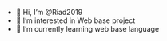 - 👋 Hi, I’m @Riad2019
- 👀 I’m interested in Web base project
- 🌱 I’m currently learning web base language


<!---
Riad2019/Riad2019 is a ✨ special ✨ repository because its `README.md` (this file) appears on your GitHub profile.
You can click the Preview link to take a look at your changes.
--->
